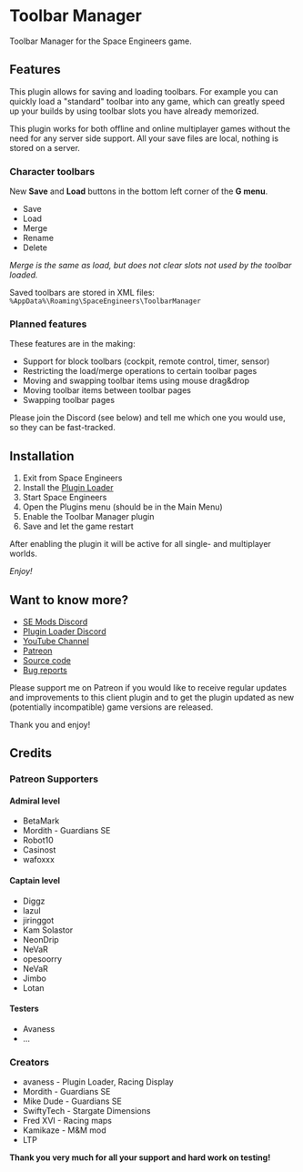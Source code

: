 # Toolbar Manager

Toolbar Manager for the Space Engineers game.

## Features

This plugin allows for saving and loading toolbars. For example you can 
quickly load a "standard" toolbar into any game, which can greatly speed
up your builds by using toolbar slots you have already memorized.

This plugin works for both offline and online multiplayer games without
the need for any server side support. All your save files are local, 
nothing is stored on a server.

### Character toolbars

New **Save** and **Load** buttons in the bottom left corner of the **G menu**. 

- Save
- Load
- Merge
- Rename
- Delete

_Merge is the same as load, but does not clear slots not used by the toolbar loaded._

Saved toolbars are stored in XML files: `%AppData%\Roaming\SpaceEngineers\ToolbarManager`

### Planned features

These features are in the making:

- Support for block toolbars (cockpit, remote control, timer, sensor)
- Restricting the load/merge operations to certain toolbar pages
- Moving and swapping toolbar items using mouse drag&drop
- Moving toolbar items between toolbar pages
- Swapping toolbar pages

Please join the Discord (see below) and tell me which one you would use, 
so they can be fast-tracked.  

## Installation
1. Exit from Space Engineers
2. Install the [Plugin Loader](https://steamcommunity.com/sharedfiles/filedetails/?id=2407984968)
3. Start Space Engineers
4. Open the Plugins menu (should be in the Main Menu)
5. Enable the Toolbar Manager plugin
6. Save and let the game restart

After enabling the plugin it will be active for all single- and multiplayer worlds.

*Enjoy!*

## Want to know more?
- [SE Mods Discord](https://discord.gg/PYPFPGf3Ca)
- [Plugin Loader Discord](https://discord.gg/6ETGRU3CzR)
- [YouTube Channel](https://www.youtube.com/channel/UCc5ar3cW9qoOgdBb1FM_rxQ)
- [Patreon](https://www.patreon.com/semods)
- [Source code](https://github.com/viktor-ferenczi/toolbar-manager)
- [Bug reports](https://discord.gg/x3Z8Ug5YkQ)

Please support me on Patreon if you would like to receive regular updates 
and improvements to this client plugin and to get the plugin updated as 
new (potentially incompatible) game versions are released.

Thank you and enjoy!

## Credits

### Patreon Supporters

#### Admiral level
- BetaMark
- Mordith - Guardians SE
- Robot10
- Casinost
- wafoxxx

#### Captain level
- Diggz
- lazul
- jiringgot
- Kam Solastor
- NeonDrip
- NeVaR
- opesoorry
- NeVaR
- Jimbo
- Lotan

#### Testers
- Avaness
- ...

### Creators
- avaness - Plugin Loader, Racing Display
- Mordith - Guardians SE
- Mike Dude - Guardians SE
- SwiftyTech - Stargate Dimensions
- Fred XVI - Racing maps
- Kamikaze - M&M mod
- LTP

**Thank you very much for all your support and hard work on testing!**